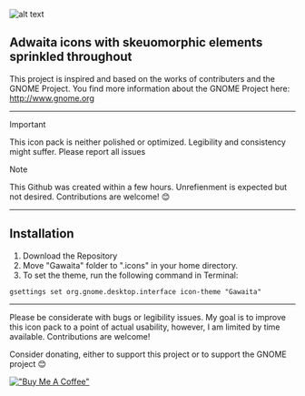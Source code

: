 
![alt text](https://github.com/Garlus/gawaita/blob/main/src/cover.png "Cover Art")

Adwaita icons with skeuomorphic elements sprinkled throughout
---

This project is inspired and based on the works of contributers and the GNOME Project. 
You find more information about the GNOME Project here: http://www.gnome.org

---

> [!IMPORTANT]
> This icon pack is neither polished or optimized.
> Legibility and consistency might suffer. Please report all issues

> [!NOTE]
> This Github was created within a few hours. Unrefienment is expected but not desired. 
> Contributions are welcome! :blush:

---
## Installation 
1. Download the Repository 
2. Move "Gawaita" folder to ".icons" in your home directory.
3. To set the theme, run the following command in Terminal:

```
gsettings set org.gnome.desktop.interface icon-theme "Gawaita"
```

---

Please be considerate with bugs or legibility issues. 
My goal is to improve this icon pack to a point of actual usability, however, I am limited by time available.
Contributions are welcome! 

Consider donating, either to support this project or to support the GNOME project :blush:

[!["Buy Me A Coffee"](https://www.buymeacoffee.com/assets/img/custom_images/orange_img.png)](https://www.coff.ee/garlicus)